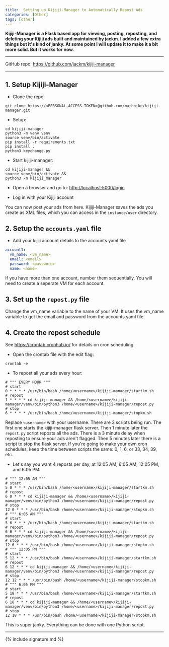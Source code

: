 ```yaml
---
title:  Setting up Kijiji-Manager to Automatically Repost Ads
categories: [Other]
tags: [other]
---
```


**Kijiji-Manager is a Flask based app for viewing, posting, reposting, and deleting your Kijiji ads built and maintained by jackm.  I added a few extra things but it's kind of janky.  At some point I will update it to make it a bit more solid.  But it works for now.**

---

GitHub repo:
<a href="https://github.com/jackm/kijiji-manager" target="_blank">https://github.com/jackm/kijiji-manager</a>

---


## 1. Setup Kijiji-Manager

- Clone the repo:
```terminal
git clone https://<PERSONAL-ACCESS-TOKEN>@github.com/mathbike/kijiji-manager.git
```

- Setup:
```terminal
cd kijiji-manager
python3 -m venv venv
source venv/bin/activate
pip install -r requirements.txt
pip install .
python3 keychange.py
```

- Start kijiji-manager:
```
cd kijiji-manager &&
source venv/bin/activate &&
python3 -m kijiji_manager
```

- Open a browser and go to:
<a href="http://localhost:5000/login" target="_blank">http://localhost:5000/login</a>

- Log in with your Kijiji account

You can now post your ads from here.  Kijiji-Manager saves the ads you create as XML files, which you can access in the `instance/user` directory.


## 2. Setup the `accounts.yaml` file

- Add your kijiji account details to the accounts.yaml file
```yaml
account1:
  vm_name: <vm_name>
  email: <email>
  password: <password>
  name: <name>
```

If you have more than one account, number them sequentially.  You will need to create a seperate VM for each account.


## 3. Set up the `repost.py` file

Change the vm_name variable to the name of your VM. It uses the vm_name variable to get the email and password from the accounts.yaml file.


## 4. Create the repost schedule

See <a href="https://crontab.cronhub.io/" target="_blank">https://crontab.cronhub.io/</a> for details on cron scheduling

- Open the crontab file with the edit flag:
```terminal
crontab -e
```

- To repost all your ads every hour:
```terminal
# """ EVERY HOUR """
# start
0 * * * * /usr/bin/bash /home/<username>/kijiji-manager/startkm.sh
# repost
1 * * * * cd kijiji-manager && /home/<username>/kijiji-manager/venv/bin/python3 /home/<username>/kijiji-manager/repost.py
# stop
6 * * * * /usr/bin/bash /home/<username>/kijiji-manager/stopkm.sh
```

Replace `<username>`  with your username.  There are 3 scripts being run.  The first one starts the kijiji-manager flask server.  Then 1 minute later the `repost.py` script reposts all the ads.  There is a 3 minute delay when reposting to ensure your ads aren't flagged.  Then 5 minutes later there is a script to stop the flask server.  If you're going to make your own cron schedules, keep the time between scripts the same: 0, 1, 6, or 33, 34, 39, etc.

- Let's say you want 4 reposts per day, at 12:05 AM, 6:05 AM, 12:05 PM, and 6:05 PM:
```terminal
# """ 12:05 AM """
# start
5 0 * * * /usr/bin/bash /home/<username>/kijiji-manager/startkm.sh
# repost
6 0 * * * cd kijiji-manager && /home/<username>/kijiji-manager/venv/bin/python3 /home/<username>/kijiji-manager/repost.py
# stop
12 0 * * * /usr/bin/bash /home/<username>/kijiji-manager/stopkm.sh
# """ 6:05 AM """
# start
5 6 * * * /usr/bin/bash /home/<username>/kijiji-manager/startkm.sh
# repost
6 6 * * * cd kijiji-manager && /home/<username>/kijiji-manager/venv/bin/python3 /home/<username>/kijiji-manager/repost.py
# stop
12 6 * * * /usr/bin/bash /home/<username>/kijiji-manager/stopkm.sh
# """ 12:05 PM """
# start
5 12 * * * /usr/bin/bash /home/<username>/kijiji-manager/startkm.sh
# repost
6 12 * * * cd kijiji-manager && /home/<username>/kijiji-manager/venv/bin/python3 /home/<username>/kijiji-manager/repost.py
# stop
12 12 * * * /usr/bin/bash /home/<username>/kijiji-manager/stopkm.sh
# """ 6:05 PM """
# start
5 18 * * * /usr/bin/bash /home/<username>/kijiji-manager/startkm.sh
# repost
6 18 * * * cd kijiji-manager && /home/<username>/kijiji-manager/venv/bin/python3 /home/<username>/kijiji-manager/repost.py
# stop
12 18 * * * /usr/bin/bash /home/<username>/kijiji-manager/stopkm.sh
```

This is super janky.  Everything can be done with one Python script.

---

{% include signature.md %}